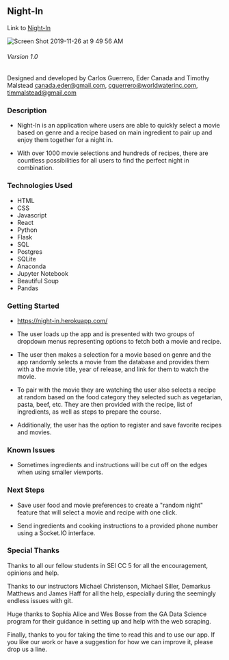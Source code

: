 ## Night-In

Link to [Night-In](https://night-in.herokuapp.com/)

![Screen Shot 2019-11-26 at 9 49 56 AM](https://user-images.githubusercontent.com/54044142/69659067-49282b80-1032-11ea-837d-e7c96b3df296.png)

###### Version 1.0

Designed and developed by Carlos Guerrero, Eder Canada and Timothy Malstead
canada.eder@gmail.com, cguerrero@worldwaterinc.com, timmalstead@gmail.com

### Description

* Night-In is an application where users are able to quickly select a movie based on genre and a recipe based on main ingredient to pair up and enjoy them together for a night in.

* With over 1000 movie selections and hundreds of recipes, there are countless possibilities for all users to find the perfect night in combination. 

### Technologies Used 

* HTML
* CSS
* Javascript 
* React
* Python
* Flask 
* SQL
* Postgres
* SQLite
* Anaconda
* Jupyter Notebook
* Beautiful Soup 
* Pandas 

### Getting Started 

* https://night-in.herokuapp.com/

* The user loads up the app and is  presented with two groups of dropdown menus representing options to fetch both a movie and recipe.

* The user then makes a selection for a movie based on genre and the app randomly selects a movie from the database and provides them with a the movie title, year of release, and link for them to watch the movie.

* To pair with the movie they are watching the user also selects a recipe at random based on the food category they selected  such as vegetarian, pasta, beef, etc. They are then provided with the recipe, list of ingredients, as well as steps to prepare the course. 

* Additionally, the user has the option to register and save favorite recipes and movies.

### Known Issues

* Sometimes ingredients and instructions will be cut off on the edges when using smaller viewports.

### Next Steps

* Save user food and movie preferences to create a "random night" feature that will select a movie and recipe with one click.

* Send ingredients and cooking instructions to a provided phone number using a Socket.IO interface.

### Special Thanks

Thanks to all our fellow students in SEI CC 5 for all the encouragement, opinions and help.

Thanks to our instructors Michael Christenson, Michael Siller, Demarkus Matthews and James Haff for all the help, especially during the seemingly endless issues with git.

Huge thanks to Sophia Alice and Wes Bosse from the GA Data Science program for their guidance in setting up and help with the web scraping.

Finally, thanks to you for taking the time to read this and to use our app. If you like our work or have a suggestion for how we can improve it, please drop us a line.
